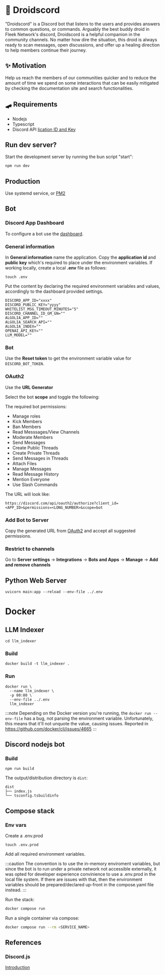# 🤖 Droidscord

"Droidscord" is a Discord bot that listens to the users and provides answers to common questions, or commands. Arguably the best buddy droid in Fleek Network's discord, Droidscord is a helpful companion in the community channels. No matter how dire the situation, this droid is always ready to scan messages, open discussions, and offer up a healing direction to help members continue their journey.

## ✨ Motivation

Help us reach the members of our communities quicker and to reduce the amount of time we spend on some interactions that can be easily mitigated by checking the documentation site and search functionalities.

## 🛹 Requirements

- Nodejs
- Typescript
- Discord API [lication ID and Key](https://discord.com/developers/applications/)

## Run dev server?

Start the development server by running the bun script "start":

```sh
npm run dev
```

## Production

Use systemd service, or [PM2](https://pm2.keymetrics.io/docs/usage/quick-start/)

## Bot

### Discord App Dashboard

To configure a bot use the [dashboard](https://discord.com/developers/applications).

### General information

In **General information** name the application. Copy the **application id** and **public key** which's required to place under the environment variables. If working locally, create a local **.env** file as follows:

```
touch .env
```

Put the content by declaring the required environment variables and values, accordingly to the dashboard provided settings.

```
DISCORD_APP_ID="xxxx"
DISCORD_PUBLIC_KEY="yyyy"
WHITELIST_MSG_TIMEOUT_MINUTES="5"
DISCORD_CHANNEL_ID_GM_GN=""
ALGOLIA_APP_ID=""
ALGOLIA_SEARCH_API=""
ALGOLIA_INDEX=""
OPENAI_API_KEY=""
LLM_MODEL=""
```

### Bot

Use the **Reset token** to get the environment variable value for `DISCORD_BOT_TOKEN`.

### OAuth2

Use the **URL Generator**


Select the bot **scope** and toggle the following:

The required bot permissions:

- Manage roles
- Kick Members
- Ban Members
- Read Messsages/View Channels
- Moderate Members
- Send Messages
- Create Public Threads
- Create Private Threads
- Send Messages in Threads
- Attach Files
- Manage Messages
- Read Message History
- Mention Everyone
- Use Slash Commands

The URL will look like:

```
https://discord.com/api/oauth2/authorize?client_id=<APP_ID>&permissions=<LONG_NUMBER>&scope=bot
```

### Add Bot to Server

Copy the generated URL from [OAuth2](#oauth2) and accept all suggested permissions.

### Restrict to channels

Go to **Server settings** -> **Integrations** -> **Bots and Apps** -> **Manage** -> **Add and remove channels**

## Python Web Server

```
uvicorn main:app --reload --env-file ../.env
```

# Docker

## LLM Indexer

```
cd llm_indexer
```

### Build

```
docker build -t llm_indexer .  
```

### Run

```
docker run \
  --name llm_indexer \
  -p 80:80 \
  --env-file ../.env
  llm_indexer
```
:::note
Depending on the Docker version you're running, the `docker run --env-file` has a bug, not parsing the environment variable. Unfortunately, this means that it'll not unquote the value, causing issues. Reported in https://github.com/docker/cli/issues/4665
:::

## Discord nodejs bot

### Build

```
npm run build
```

The output/distribution directory is `dist`:

```
dist
├── index.js
└── tsconfig.tsbuildinfo
```

## Compose stack

### Env vars

Create a .env.prod

```
touch .env.prod
```

Add all required environment variables.

:::caution
The convention is to use the in-memory enviroment variables, but since the bot is to run under a private network not accessible externally, it was opted for developer experience convinience to use a .env.prod in the local file system. If there are issues with that, then the environment variables should be prepared/declared up-front in the compose.yaml file instead.
:::

Run the stack:

```sh
docker compose run
```

Run a single container via compose:

```sh
docker compose run --rm <SERVICE_NAME>
```

## References

### Discord.js

[Introduction](https://discord.js.org/#/docs/discord.js/main/general/welcome)
